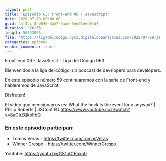 ```yaml
---
layout: post
title: 'Episodio 63: Front-end 06 - Javascript'
date: 2020-07-09 00:00:00
guid: 44f4bcf8-e040-4a67-9aae-5ed91eee0fd7
duration: '26:05'
length: 50833865
file: 'https://ligadelcodigo.nyc3.digitaloceanspaces.com/2020-07-09-js.mp3'
categories: episode
enable_comments: true
---
```


Front-end 06 - JavaScript - Liga del Código 063

Bienvenidos a la liga del código, un podcast de developers para developers. 

En este episodio número 59 continuaremos con la serie de Front-end y hableremos de JavaScript.

Disfruten!

El video que mencionamos es:
What the heck is the event loop anyway? | Philip Roberts | JSConf EU 
https://www.youtube.com/watch?v=8aGhZQkoFbQ

### En este episodio participan:
- Tomas Veras - https://twitter.com/TomasVeras
- Winner Crespo - https://twitter.com/WinnerCrespo

Youtube: https://youtu.be/GS1uCfEbxo0
